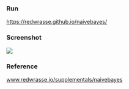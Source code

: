 

### Run
https://redwrasse.github.io/naivebayes/


### Screenshot
![](./naivebayes.gif)


### Reference
www.redwrasse.io/supplementals/naivebayes
